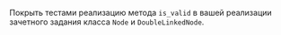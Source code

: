 Покрыть тестами реализацию метода `is_valid` в вашей реализации зачетного задания класса `Node` и `DoubleLinkedNode`.

